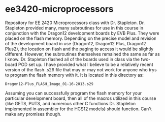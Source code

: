 ee3420-microprocessors
======================

Repository for EE 2420 Microprocessors class with Dr. Stapleton. Dr. Stapleton 
provided many, many subroutines for use in this course in conjunction with the 
Dragon12 development boards by EVB Plus. They were placed on the flash memory. 
Depending on the precise model and revision of the development board in use 
(Dragon12, Dragon12 Plus, Dragon12 Plus2), the location on flash and the paging 
to access it would be slightly different. However, the subroutines themselves 
remained the same as far as I know. Dr. Stapleton flashed all of the boards 
used in class via the two-board POD set up. I have provided what I believe to 
be a relatively recent version of the flash .s29 file that may or may not work 
for anyone who trys to program the flash memory with it. It is located in this 
directory as:

    Dragon12-Plus_FLASH_Image_01-16-2013.s29

Assuming you can successfully program the flash memory for your particular 
development board, then all of the macros utilized in this course (like GETS, 
PUTS, and numerous other C functions Dr. Stapleton implemented in assembler for 
the HCS12 models) should function. Can't make any promises though.
